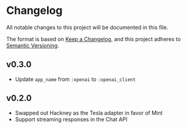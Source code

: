 # Changelog

All notable changes to this project will be documented in this file.

The format is based on [Keep a Changelog](https://keepachangelog.com/en/1.0.0/),
and this project adheres to [Semantic Versioning](https://semver.org/spec/v2.0.0.html).

## v0.3.0

- Update `app_name` from `:openai` to `:openai_client`

## v0.2.0

- Swapped out Hackney as the Tesla adapter in favor of Mint
- Support streaming responses in the Chat API
